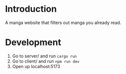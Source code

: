 # Introduction 
A manga website that filters out manga you already read.

# Development
1. Go to server/ and run `cargo run`
2. Go to client/ and run `npm run dev`
3. Open up localhost:5173
